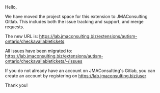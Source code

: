 Hello,

We have moved the project space for this extension to JMAConsulting Gitlab. This includes both the issue tracking and support, and merge requests.

The new URL is: https://lab.jmaconsulting.biz/extensions/autism-ontario/checkavailabletickets

All issues have been migrated to: https://lab.jmaconsulting.biz/extensions/autism-ontario/checkavailabletickets/-/issues

If you do not already have an account on JMAConsulting's Gitlab, you can create an account by registering on https://lab.jmaconsulting.biz/user

Thank you!

